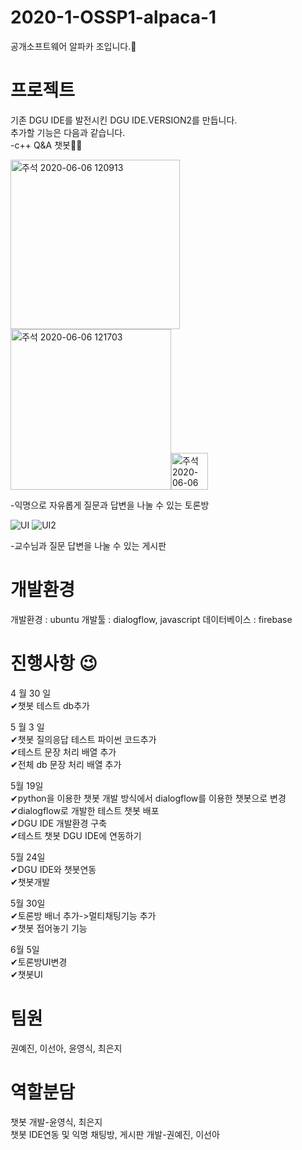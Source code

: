 # 2020-1-OSSP1-alpaca-1
공개소프트웨어 알파카 조입니다.🦙

# 프로젝트 
기존 DGU IDE를 발전시킨 DGU IDE.VERSION2를 만듭니다.  
추가할 기능은 다음과 같습니다.  
-c++ Q&A 챗봇👨‍💻  


<img width="271" alt="주석 2020-06-06 120913" src="https://user-images.githubusercontent.com/62542277/83934886-eb4d7b00-a7ee-11ea-99e9-e43f24ebbd0c.png"><img width="257" alt="주석 2020-06-06 121703" src="https://user-images.githubusercontent.com/62542277/83934971-c9a0c380-a7ef-11ea-9475-5eb05df194e6.png"><img width="59" alt="주석 2020-06-06 120934" src="https://user-images.githubusercontent.com/62542277/83934923-539c5c80-a7ef-11ea-9a13-7dded584816b.png">  

-익명으로 자유롭게 질문과 답변을 나눌 수 있는 토론방  

![UI](https://user-images.githubusercontent.com/62545246/83891076-99bdd580-a787-11ea-913c-a43592570b28.JPG)
![UI2](https://user-images.githubusercontent.com/62545246/83891398-0f29a600-a788-11ea-8521-95108ccb3d37.JPG)


-교수님과 질문 답변을 나눌 수 있는 게시판

# 개발환경
개발환경 : ubuntu
개발툴 : dialogflow, javascript
데이터베이스 : firebase

# 진행사항 😉 
4 월 30 일  
✔챗봇 테스트 db추가  

5 월 3 일  
✔챗봇 질의응답 테스트 파이썬 코드추가   
✔테스트 문장 처리 배열 추가  
✔전체 db 문장 처리 배열 추가 

5월 19일   
✔python을 이용한 챗봇 개발 방식에서 dialogflow를 이용한 챗봇으로 변경  
✔dialogflow로 개발한 테스트 챗봇 배포   
✔DGU IDE 개발환경 구축   
✔테스트 챗봇 DGU IDE에 연동하기

5월 24일   
✔DGU IDE와 챗봇연동   
✔챗봇개발   

5월 30일   
✔토론방 배너 추가->멀티채팅기능 추가  
✔챗봇 접어놓기 기능 

6월 5일    
✔토론방UI변경    
✔챗봇UI 
# 팀원
권예진, 이선아, 윤영식, 최은지  

# 역할분담
챗봇 개발-윤영식, 최은지  
챗봇 IDE연동 및 익명 채팅방, 게시판 개발-권예진, 이선아 
